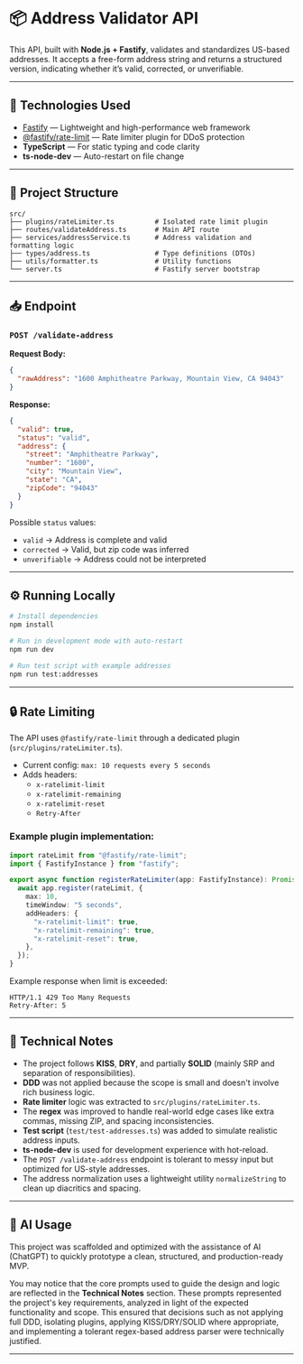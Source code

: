 # 📦 Address Validator API

This API, built with **Node.js + Fastify**, validates and standardizes US-based addresses. It accepts a free-form address string and returns a structured version, indicating whether it’s valid, corrected, or unverifiable.

---

## 🚀 Technologies Used

- [Fastify](https://fastify.dev/) — Lightweight and high-performance web framework
- [@fastify/rate-limit](https://github.com/fastify/fastify-rate-limit) — Rate limiter plugin for DDoS protection
- **TypeScript** — For static typing and code clarity
- **ts-node-dev** — Auto-restart on file change

---

## 📂 Project Structure

```
src/
├── plugins/rateLimiter.ts          # Isolated rate limit plugin
├── routes/validateAddress.ts       # Main API route
├── services/addressService.ts      # Address validation and formatting logic
├── types/address.ts                # Type definitions (DTOs)
├── utils/formatter.ts              # Utility functions
└── server.ts                       # Fastify server bootstrap
```

---

## 📥 Endpoint

### `POST /validate-address`

**Request Body:**

```json
{
  "rawAddress": "1600 Amphitheatre Parkway, Mountain View, CA 94043"
}
```

**Response:**

```json
{
  "valid": true,
  "status": "valid",
  "address": {
    "street": "Amphitheatre Parkway",
    "number": "1600",
    "city": "Mountain View",
    "state": "CA",
    "zipCode": "94043"
  }
}
```

Possible `status` values:

- `valid` → Address is complete and valid
- `corrected` → Valid, but zip code was inferred
- `unverifiable` → Address could not be interpreted

---

## ⚙️ Running Locally

```bash
# Install dependencies
npm install

# Run in development mode with auto-restart
npm run dev

# Run test script with example addresses
npm run test:addresses
```

---

## 🔒 Rate Limiting

The API uses `@fastify/rate-limit` through a dedicated plugin (`src/plugins/rateLimiter.ts`).

- Current config: `max: 10 requests every 5 seconds`
- Adds headers:
  - `x-ratelimit-limit`
  - `x-ratelimit-remaining`
  - `x-ratelimit-reset`
  - `Retry-After`

### Example plugin implementation:

```ts
import rateLimit from "@fastify/rate-limit";
import { FastifyInstance } from "fastify";

export async function registerRateLimiter(app: FastifyInstance): Promise<void> {
  await app.register(rateLimit, {
    max: 10,
    timeWindow: "5 seconds",
    addHeaders: {
      "x-ratelimit-limit": true,
      "x-ratelimit-remaining": true,
      "x-ratelimit-reset": true,
    },
  });
}
```

Example response when limit is exceeded:

```http
HTTP/1.1 429 Too Many Requests
Retry-After: 5
```

---

## 🧠 Technical Notes

- The project follows **KISS**, **DRY**, and partially **SOLID** (mainly SRP and separation of responsibilities).
- **DDD** was not applied because the scope is small and doesn't involve rich business logic.
- **Rate limiter** logic was extracted to `src/plugins/rateLimiter.ts`.
- The **regex** was improved to handle real-world edge cases like extra commas, missing ZIP, and spacing inconsistencies.
- **Test script** (`test/test-addresses.ts`) was added to simulate realistic address inputs.
- **ts-node-dev** is used for development experience with hot-reload.
- The `POST /validate-address` endpoint is tolerant to messy input but optimized for US-style addresses.
- The address normalization uses a lightweight utility `normalizeString` to clean up diacritics and spacing.

---

## 🤖 AI Usage

This project was scaffolded and optimized with the assistance of AI (ChatGPT) to quickly prototype a clean, structured, and production-ready MVP.

You may notice that the core prompts used to guide the design and logic are reflected in the **Technical Notes** section. These prompts represented the project's key requirements, analyzed in light of the expected functionality and scope. This ensured that decisions such as not applying full DDD, isolating plugins, applying KISS/DRY/SOLID where appropriate, and implementing a tolerant regex-based address parser were technically justified.

---
